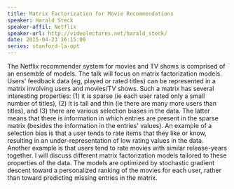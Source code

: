 ```yaml
---
title: Matrix Factorization for Movie Recommendations
speaker: Harald Steck
speaker-affil: Netflix
speaker-url: http://videolectures.net/harald_steck/
date: 2015-04-23 16:15:00
series: stanford-la-opt
---
```


The Netflix recommender system for movies and TV shows is comprised of
an ensemble of models.  The talk will focus on matrix factorization
models.  Users' feedback data (eg, played or rated titles) can be
represented in a matrix involving users and movies/TV shows.  Such a
matrix has several interesting properties: (1) it is sparse (ie each
user rated only a small number of titles), (2) it is tall and thin (ie
there are many more users than titles), and (3) there are various
selection biases in the data.  The latter means that there is
information in which entries are present in the sparse matrix (besides
the information in the entries' values).  An example of a selection
bias is that a user tends to rate items that they like or know,
resulting in an under-representation of low rating values in the data.
Another example is that users tend to rate movies with similar
release-years together.  I will discuss different matrix factorization
models tailored to these properties of the data.  The models are
optimized by stochastic gradient descent toward a personalized ranking
of the movies for each user, rather than toward predicting missing
entries in the matrix.
